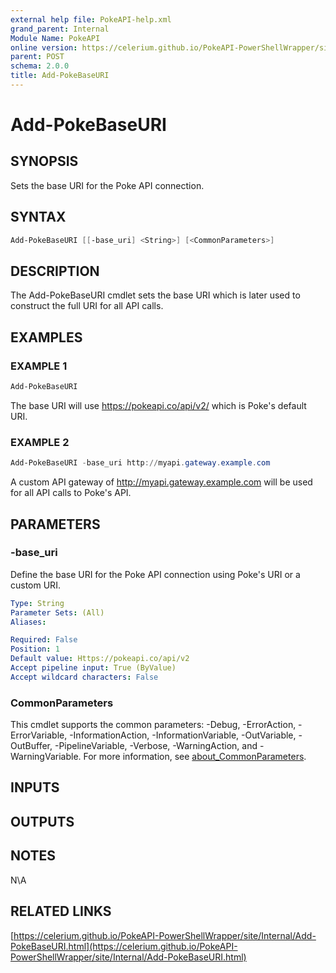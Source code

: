 ```yaml
---
external help file: PokeAPI-help.xml
grand_parent: Internal
Module Name: PokeAPI
online version: https://celerium.github.io/PokeAPI-PowerShellWrapper/site/Internal/Add-PokeBaseURI.html
parent: POST
schema: 2.0.0
title: Add-PokeBaseURI
---
```


# Add-PokeBaseURI

## SYNOPSIS
Sets the base URI for the Poke API connection.

## SYNTAX

```powershell
Add-PokeBaseURI [[-base_uri] <String>] [<CommonParameters>]
```

## DESCRIPTION
The Add-PokeBaseURI cmdlet sets the base URI which is later used
to construct the full URI for all API calls.

## EXAMPLES

### EXAMPLE 1
```powershell
Add-PokeBaseURI
```

The base URI will use https://pokeapi.co/api/v2/ which is Poke's default URI.

### EXAMPLE 2
```powershell
Add-PokeBaseURI -base_uri http://myapi.gateway.example.com
```

A custom API gateway of http://myapi.gateway.example.com will be used for all API calls to Poke's API.

## PARAMETERS

### -base_uri
Define the base URI for the Poke API connection using Poke's URI or a custom URI.

```yaml
Type: String
Parameter Sets: (All)
Aliases:

Required: False
Position: 1
Default value: Https://pokeapi.co/api/v2
Accept pipeline input: True (ByValue)
Accept wildcard characters: False
```

### CommonParameters
This cmdlet supports the common parameters: -Debug, -ErrorAction, -ErrorVariable, -InformationAction, -InformationVariable, -OutVariable, -OutBuffer, -PipelineVariable, -Verbose, -WarningAction, and -WarningVariable. For more information, see [about_CommonParameters](http://go.microsoft.com/fwlink/?LinkID=113216).

## INPUTS

## OUTPUTS

## NOTES
N\A

## RELATED LINKS

[https://celerium.github.io/PokeAPI-PowerShellWrapper/site/Internal/Add-PokeBaseURI.html](https://celerium.github.io/PokeAPI-PowerShellWrapper/site/Internal/Add-PokeBaseURI.html)

